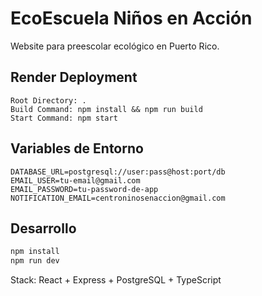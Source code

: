 # EcoEscuela Niños en Acción

Website para preescolar ecológico en Puerto Rico.

## Render Deployment

```
Root Directory: .
Build Command: npm install && npm run build
Start Command: npm start
```

## Variables de Entorno

```
DATABASE_URL=postgresql://user:pass@host:port/db
EMAIL_USER=tu-email@gmail.com
EMAIL_PASSWORD=tu-password-de-app
NOTIFICATION_EMAIL=centroninosenaccion@gmail.com
```

## Desarrollo

```bash
npm install
npm run dev
```

Stack: React + Express + PostgreSQL + TypeScript